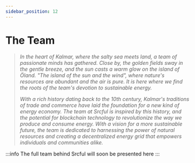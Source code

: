 ```yaml
---
sidebar_position: 12
---
```


# The Team

> _In the heart of Kalmar, where the salty sea meets land, a team of passionate minds has gathered. Close by, the golden fields sway in the gentle breeze, and the sun casts a warm glow on the island of Öland. "The island of the sun and the wind", where nature's resources are abundant and the air is pure. It is here where we find the roots of the team's devotion to sustainable energy._
>
>_With a rich history dating back to the 10th century, Kalmar's traditions of trade and commerce have laid the foundation for a new kind of energy economy. The team at Srcful is inspired by this history, and the potential for blockchain technology to revolutionize the way we produce and consume energy. With a vision for a more sustainable future, the team is dedicated to harnessing the power of natural resources and creating a decentralized energy grid that empowers individuals and communities alike._

:::info
The full team behind Srcful will soon be presented here
:::